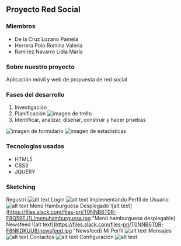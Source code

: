 ## Proyecto Red Social

### Miembros
- De la Cruz Lozano Pamela
- Herrera Polo Romina Valeria
- Ramírez Navarro Lidia María

### Sobre nuestro proyecto
Aplicación móvil y web de propuesta de red social

### Fases del desarrollo
1. Investigación
2. Planificación
 ![imagen de trello]()
3. Identificar, analizar, diseñar, construir y hacer pruebas

 ![imagen de formulario]()
 ![imagen de estadisticas]()

### Tecnologias usadas
- HTML5
- CSS3
- JQUERY


### Sketching
Regustri
![alt text](https://files.slack.com/files-pri/T0NNB6T0R-F8PDJRSQM/registro.jpg "Registro")
Login
![alt text](https://files.slack.com/files-pri/T0NNB6T0R-F8P72RT7V/login.jpg "Login")
Implementando Perfil de Usuario
![alt text](https://files.slack.com/files-pri/T0NNB6T0R-F8PDJQNTF/perfil_de_usuario.jpg "Perfil de Usuario")
Menú Hamburguesa Desplegado
![alt text](https://files.slack.com/files-pri/T0NNB6T0R-F8Q59EJ1L/menuhamburguesa.jpg "Menú hamburguesa desplegable)
Newsfeed
![alt text](https://files.slack.com/files-pri/T0NNB6T0R-F8NKDKUU8/newsfeed.jpg "Newsfeed)
Mi Perfil
![alt text](https://files.slack.com/files-pri/T0NNB6T0R-F8PDNMQNR/miperfil.jpg "Mi Perfil")
Mensajes
![alt text](https://files.slack.com/files-pri/T0NNB6T0R-F8PAFNTA8/mensajes.jpg "Mensajes")
Contactos
![alt text](https://files.slack.com/files-pri/T0NNB6T0R-F8P79MNSF/contactos.jpg "Contactos")
Configuración
![alt text](https://files.slack.com/files-pri/T0NNB6T0R-F8Q5J1814/configuracion.jpg "Configuración")





